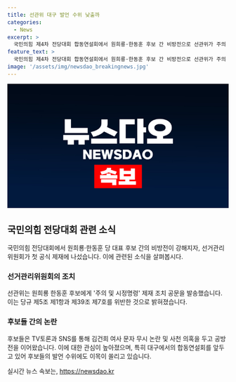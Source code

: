 ```yaml
---
title: 선관위 대구 발언 수위 낮출까
categories:
  - News
excerpt: >
  국민의힘 제4차 전당대회 합동연설회에서 원희룡·한동훈 후보 간 비방전으로 선관위가 주의 및 시정명령 조치를 내렸다. 당규 위반에 따른 조치로, 후보들의 공정 경쟁 의무를 강조하며 추가적인 대응을 예고했다. 논란은 TV토론과 SNS를 통해 발전되었으며, 대구에서의 합동연설회를 앞두고 후보들의 발언에 이목이 집중되고 있다. 후보 간의 비방전이 합동연설회에서 어떻게 전개될지가 관심사로 떠올랐다.
feature_text: >
  국민의힘 제4차 전당대회 합동연설회에서 원희룡·한동훈 후보 간 비방전으로 선관위가 주의 및 시정명령 조치를 내렸다. 당규 위반에 따른 조치로, 후보들의 공정 경쟁 의무를 강조하며 추가적인 대응을 예고했다. 논란은 TV토론과 SNS를 통해 발전되었으며, 대구에서의 합동연설회를 앞두고 후보들의 발언에 이목이 집중되고 있다. 후보 간의 비방전이 합동연설회에서 어떻게 전개될지가 관심사로 떠올랐다.
image: '/assets/img/newsdao_breakingnews.jpg'
---
```


<p><img src="/assets/img/newsdao_breakingnews.jpg" alt="pcversion 속보" /></p>

<h2 data-ke-size="size26">국민의힘 전당대회 관련 소식</h2>

<p data-ke-size="size16">국민의힘 전당대회에서 원희룡·한동훈 당 대표 후보 간의 비방전이 강해지자, 선거관리위원회가 첫 공식 제재에 나섰습니다. 이에 관련된 소식을 살펴봅시다.</p>

<h3>선거관리위원회의 조치</h3>

<p data-ke-size="size16">선관위는 원희룡 한동훈 후보에게 '주의 및 시정명령' 제재 조치 공문을 발송했습니다. 이는 당규 제5조 제1항과 제39조 제7호를 위반한 것으로 밝혀졌습니다.</p>

<h3>후보들 간의 논란</h3>

<p data-ke-size="size16">후보들은 TV토론과 SNS를 통해 김건희 여사 문자 무시 논란 및 사천 의혹을 두고 공방전을 이어왔습니다. 이에 대한 관심이 높아졌으며, 특히 대구에서의 합동연설회를 앞두고 있어 후보들의 발언 수위에도 이목이 쏠리고 있습니다.</p>
실시간 뉴스 속보는, <a href="https://newsdao.kr" rel="dofollow">https://newsdao.kr</a>


